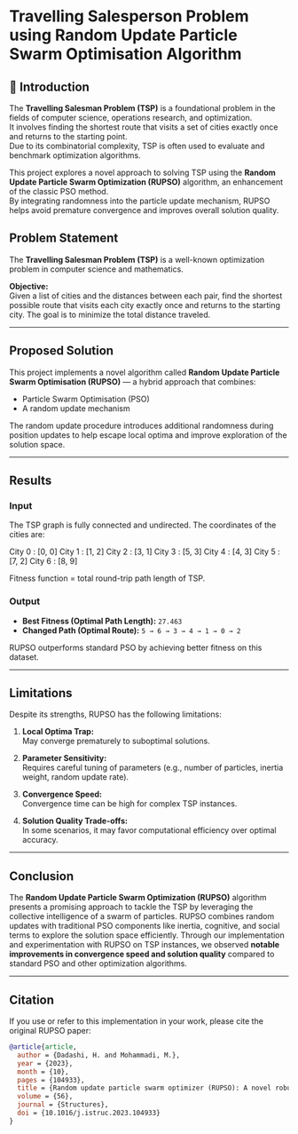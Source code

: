 # Travelling Salesperson Problem using Random Update Particle Swarm Optimisation Algorithm

## 📘 Introduction

The **Travelling Salesman Problem (TSP)** is a foundational problem in the fields of computer science, operations research, and optimization.  
It involves finding the shortest route that visits a set of cities exactly once and returns to the starting point.  
Due to its combinatorial complexity, TSP is often used to evaluate and benchmark optimization algorithms.

This project explores a novel approach to solving TSP using the **Random Update Particle Swarm Optimization (RUPSO)** algorithm, an enhancement of the classic PSO method.  
By integrating randomness into the particle update mechanism, RUPSO helps avoid premature convergence and improves overall solution quality.

## Problem Statement

The **Travelling Salesman Problem (TSP)** is a well-known optimization problem in computer science and mathematics.

**Objective:**  
Given a list of cities and the distances between each pair, find the shortest possible route that visits each city exactly once and returns to the starting city. The goal is to minimize the total distance traveled.

---

## Proposed Solution

This project implements a novel algorithm called **Random Update Particle Swarm Optimisation (RUPSO)** — a hybrid approach that combines:
- Particle Swarm Optimisation (PSO)
- A random update mechanism

The random update procedure introduces additional randomness during position updates to help escape local optima and improve exploration of the solution space.

---

## Results

### Input

The TSP graph is fully connected and undirected. The coordinates of the cities are:

City 0 : [0, 0]
City 1 : [1, 2]
City 2 : [3, 1]
City 3 : [5, 3]
City 4 : [4, 3]
City 5 : [7, 2]
City 6 : [8, 9]


Fitness function = total round-trip path length of TSP.

### Output

- **Best Fitness (Optimal Path Length):** `27.463`  
- **Changed Path (Optimal Route):** `5 → 6 → 3 → 4 → 1 → 0 → 2`

RUPSO outperforms standard PSO by achieving better fitness on this dataset.

---

## Limitations

Despite its strengths, RUPSO has the following limitations:

1. **Local Optima Trap:**  
   May converge prematurely to suboptimal solutions.

2. **Parameter Sensitivity:**  
   Requires careful tuning of parameters (e.g., number of particles, inertia weight, random update rate).

3. **Convergence Speed:**  
   Convergence time can be high for complex TSP instances.

4. **Solution Quality Trade-offs:**  
   In some scenarios, it may favor computational efficiency over optimal accuracy.

---

## Conclusion

The **Random Update Particle Swarm Optimization (RUPSO)** algorithm presents a promising approach to tackle the TSP by leveraging the collective intelligence of a swarm of particles. RUPSO combines random updates with traditional PSO components like inertia, cognitive, and social terms to explore the solution space efficiently. Through our implementation and experimentation with RUPSO on TSP instances, we observed **notable improvements in convergence speed and solution quality** compared to standard PSO and other optimization algorithms.

---

## Citation

If you use or refer to this implementation in your work, please cite the original RUPSO paper:

```bibtex
@article{article,
  author = {Dadashi, H. and Mohammadi, M.},
  year = {2023},
  month = {10},
  pages = {104933},
  title = {Random update particle swarm optimizer (RUPSO): A novel robust optimization algorithm},
  volume = {56},
  journal = {Structures},
  doi = {10.1016/j.istruc.2023.104933}
}
